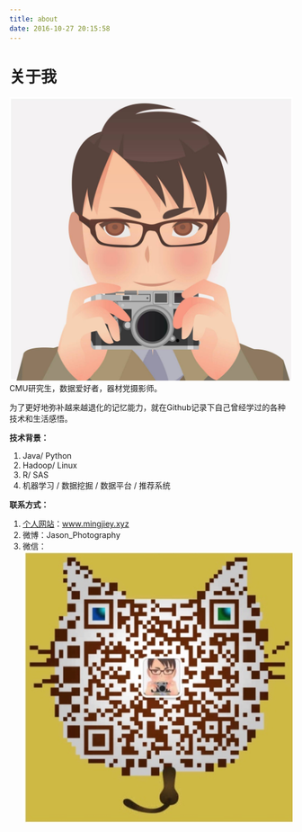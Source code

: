 ```yaml
---
title: about
date: 2016-10-27 20:15:58
---
```

# 关于我
![10993522_747830025338434_7890456691783066038_o-c150](/media/10993522_747830025338434_7890456691783066038_o.jpg)
CMU研究生，数据爱好者，器材党摄影师。

为了更好地弥补越来越退化的记忆能力，就在Github记录下自己曾经学过的各种技术和生活感悟。

**技术背景：**
1. Java/ Python
2. Hadoop/ Linux
3. R/ SAS
4. 机器学习 / 数据挖掘 / 数据平台 / 推荐系统 

**联系方式：**
1. [个人网站](www.mingjiey.xyz)：www.mingjiey.xyz
2. 微博：Jason_Photography
3. 微信：
![-c100](/media/14776143425630.jpg)



